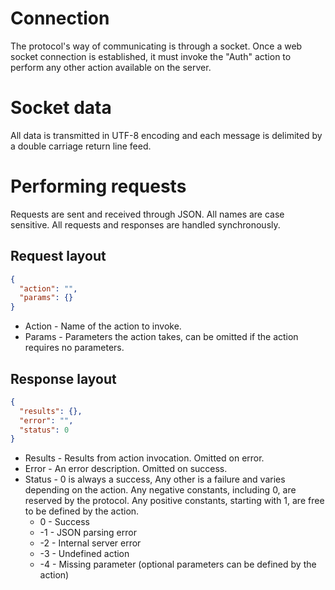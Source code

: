 # Connection

The protocol's way of communicating is through a socket. Once a web socket
connection is established, it must invoke the "Auth" action to perform any other
action available on the server.

# Socket data

All data is transmitted in UTF-8 encoding and each message is delimited by
a double carriage return line feed.

# Performing requests

Requests are sent and received through JSON. All names are case sensitive.
All requests and responses are handled synchronously.

## Request layout

```json
{
  "action": "",
  "params": {}
}
```

* Action - Name of the action to invoke.
* Params - Parameters the action takes, can be omitted if the action
           requires no parameters.

## Response layout

```json
{
  "results": {},
  "error": "",
  "status": 0
}
```

* Results - Results from action invocation. Omitted on error.
* Error - An error description. Omitted on success.
* Status - 0 is always a success, Any other is a failure and varies depending on the action.
           Any negative constants, including 0, are reserved by the protocol. Any
           positive constants, starting with 1, are free to be defined by the action.
  * 0 - Success
  * -1 - JSON parsing error
  * -2 - Internal server error
  * -3 - Undefined action
  * -4 - Missing parameter (optional parameters can be defined by the action)

